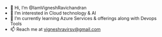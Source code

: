 - 👋 Hi, I’m @IamVigneshRavichandran
- 👀 I’m interested in Cloud technology & AI
- 🌱 I’m currently learning Azure Services & offerings along with Devops Tools 
- 📫 Reach me at vigneshravirsv@gmail.com

<!---
IamVigneshRavichandran/IamVigneshRavichandran is a ✨ special ✨ repository because its `README.md` (this file) appears on your GitHub profile.
You can click the Preview link to take a look at your changes.
--->
